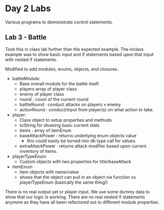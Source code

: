 Day 2 Labs
=============

Various programs to demonstrate control statements.

Lab 3 - Battle 
--------------
Took this in class lab further than the expected example.
The inclass example was to show basic input and if statements based upon that input with nested if statements.

Modified to add modules, enums, objects, and closures.

* battleModule:
	* Base overall module for the battle itself.
	* players array of player class
	* enemy of player class
	* round : count of the current round
	* battleRound : conduct attacks on players v enemy
	* actionRound : conduct/input from player(s) on what action to take.
* player:
	* Class object to setup properties and methods
	* toString for showing basic current stats
	* items	: array of itemEnum
	* baseAttackPower : returns underlying enum objects value
		* this could easily be turned into db type call for values.
	* extraAttackPower : returns attack modifier based upon current inventory of items.
* playerTypeEnum
	* Custom objects with two properties for title/baseAttack
* itemEnum
	* item objects with name/value
	* shows that the object can pull in an object via function vs. playerTypeEnum (basically the same thing!)

There is no real output yet or player input.  We use some dummy data to show that our logic is working.
There are no real nested if statements anymore as they have all been refactored out to different module properties.